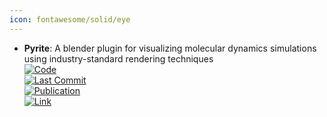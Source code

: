 ```yaml
---
icon: fontawesome/solid/eye
---
```


- **Pyrite**: A blender plugin for visualizing molecular dynamics simulations using industry-standard rendering techniques  
	[![Code](https://img.shields.io/github/stars/durrantlab/pyrite?style=for-the-badge&logo=github)](https://github.com/durrantlab/pyrite/)  
	[![Last Commit](https://img.shields.io/github/last-commit/durrantlab/pyrite?style=for-the-badge&logo=github)](https://github.com/durrantlab/pyrite/)  
	[![Publication](https://img.shields.io/badge/Publication-Citations:10-blue?style=for-the-badge&logo=bookstack)](https://doi.org/10.1002/jcc.25155)  
	[![Link](https://img.shields.io/badge/Link-online-brightgreen?style=for-the-badge&logo=cachet&logoColor=65FF8F)](http://durrantlab.com/pyrite/)  
